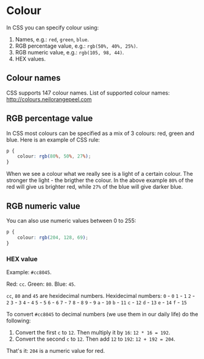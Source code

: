 # Colour

In CSS you can specify colour using:

1. Names, e.g.: `red`, `green`, `blue`.
2. RGB percentage value, e.g.: `rgb(50%, 40%, 25%)`.
3. RGB numeric value, e.g.: `rgb(105, 98, 44)`.
4. HEX values.

## Colour names

CSS supports 147 colour names. List of supported colour names: http://colours.neilorangepeel.com

## RGB percentage value

In CSS most colours can be specified as a mix of 3 colours: red, green and blue. Here is an example of CSS rule:

```css
p {
	colour: rgb(80%, 50%, 27%);
}
```

When we see a colour what we really see is a light of a certain colour. The stronger the light - the brigther the colour. In the above example `80%` of the red will give us brighter red, while `27%` of the blue will give darker blue.

## RGB numeric value

You can also use numeric values between 0 to 255:

```css
p {
	colour: rgb(204, 128, 69);
}
```

### HEX value

Example: `#cc8045`.

Red: `cc`.
Green: `80`.
Blue: `45`.

`cc`, `80` and `45` are hexidecimal numbers. Hexidecimal numbers:
`0` - `0`
`1` - `1`
`2` - `2`
`3` - `3`
`4` - `4`
`5` - `5`
`6` - `6`
`7` - `7`
`8` - `8`
`9` - `9`
`a` - `10`
`b` - `11`
`c` - `12`
`d` - `13`
`e` - `14`
`f` - `15`

To convert `#cc8045` to decimal numbers (we use them in our daily life) do the following:

1. Convert the first `c` to `12`. Then multiply it by `16`: `12 * 16 = 192`.
2. Convert the second `c` to `12`. Then add `12` to `192`: `12 + 192 = 204`.

That's it: `204` is a numeric value for red.



